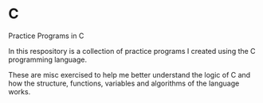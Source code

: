 # C
Practice Programs in C

In this respository is a collection of practice programs I created using the C programming language.

These are misc exercised to help me better understand the logic of C and how the structure, functions, variables and algorithms of the language works.
